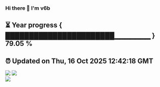 ### Hi there 👋  I'm v6b  
⏳ Year progress { ███████████████████████▁▁▁▁▁▁▁ } 79.05 %
---
⏰ Updated on Thu, 16 Oct 2025 12:42:18 GMT
---
![](https://github-readme-stats.vercel.app/api?username=v6b&bg_color=30,e96443,904e95&title_color=fff&text_color=fff&layout=compact)
![](https://github-readme-stats.vercel.app/api/top-langs/?username=v6b&layout=compact&bg_color=30,e96443,904e95&title_color=fff&text_color=fff)  
![](https://gcore.jsdelivr.net/gh/v6b/v6b@main/assets/github-contribution-grid-snake.svg)

